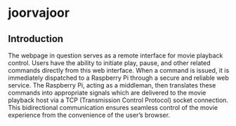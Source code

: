# joorvajoor

## Introduction

The webpage in question serves as a remote interface for movie playback control.
Users have the ability to initiate play, pause, and other related commands directly from this web interface.
When a command is issued, it is immediately dispatched to a Raspberry Pi through a secure and reliable web service.
The Raspberry Pi, acting as a middleman, then translates these commands into appropriate signals which are delivered to the movie playback host via a TCP (Transmission Control Protocol) socket connection. This bidirectional communication ensures seamless control of the movie experience from the convenience of the user’s browser.
